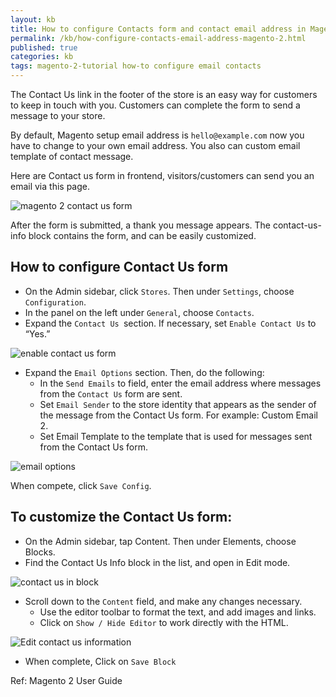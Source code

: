 ```yaml
---
layout: kb
title: How to configure Contacts form and contact email address in Magento 2
permalink: /kb/how-configure-contacts-email-address-magento-2.html
published: true
categories: kb
tags: magento-2-tutorial how-to configure email contacts
---
```


The Contact Us link in the footer of the store is an easy way for customers to keep in touch with
you. Customers can complete the form to send a message to your store.

By default, Magento setup email address is `hello@example.com` now you have to change to your own email address.
You also can custom email template of contact message.

Here are Contact us form in frontend, visitors/customers can send you an email via this page.

![magento 2 contact us form](https://lh3.googleusercontent.com/M6ykx1oP09jJLujtv1FGxLziTJsQpwX_Lzspz79WtvCM3gzwS5CDm7VZXQlS4bbjqCLVhBZxfysGDd1ZfunQtLvLGzjoVpM6LjFFo-jkwZTwRP7cPuUKghesDd95UuTR6SquwhIe)


After the form is submitted, a thank you message appears. The contact-us-info block
contains the form, and can be easily customized.


## How to configure Contact Us form

* On the Admin sidebar, click `Stores`. Then under `Settings`, choose `Configuration`.
* In the panel on the left under `General`, choose `Contacts`.
* Expand the `Contact Us `section. If necessary, set `Enable Contact Us` to “Yes.”

![enable contact us form](https://lh4.googleusercontent.com/O0bmPb6nqTYsMPlmvM6g9RT4kSgYazcwfzKz18i7hXwiELUmpcotbPawYNTo30QBG9OmGY_W7qTIBPkFng8KxJgd0fGgmU0WjTlX2yVbxv6Vlxf7hG56YhH7A_Lr4SkVOyqGSIiw)

* Expand the `Email Options` section. Then, do the following:
	* In the `Send Emails` to field, enter the email address where messages from the `Contact Us` form are sent.
	* Set `Email Sender` to the store identity that appears as the sender of the message from the Contact Us form. For example: Custom Email 2.
	* Set Email Template to the template that is used for messages sent from the Contact Us
form.


![email options](https://lh5.googleusercontent.com/J2S2OY8vAaM9SoAW3jdqhqF2NVJTSbYHoqWHWKE-79N8RWSZ0aPusaj5_yXjFamtMWHQBGBZ4RGEdem5WYv10AsaevpX0e-nQamdZgJU-rC8DXHw6gi5FjP57qLElAy2Pzy6oR3P)


When compete, click `Save Config`.



## To customize the Contact Us form:

* On the Admin sidebar, tap Content. Then under Elements, choose Blocks.
* Find the Contact Us Info block in the list, and open in Edit mode.

![contact us in block](https://lh5.googleusercontent.com/mdZFQ3iAmQaRqlasp60-Ic3rzJ-E02LpO-H-XOfo6xUk7UK-ZhiZ49XeathgG01kh1MzTSV5XAoKOEJSWEubcM3WKtIJXSUcCMAczgHwVXN6Nu0a2fAHnLxNbo6xchrMrMpSVba3)

* Scroll down to the `Content` field, and make any changes necessary.
	* Use the editor toolbar to format the text, and add images and links.
	* Click on `Show / Hide Editor` to work directly with the HTML.

![Edit contact us information](https://lh6.googleusercontent.com/3ZCaJ4igseCgojqU7uivRiTNRphyYH1Uhsw9estfqibug1YgXmfrTGjXa2VVDGAm83pFM31CGzATWZi-gTTyVUczmMf1qzRxiyRWG387GFVgg65hDU746sq9tT_DFlN_n5WWVYn-)

* When complete, Click on `Save Block`


Ref: Magento 2 User Guide